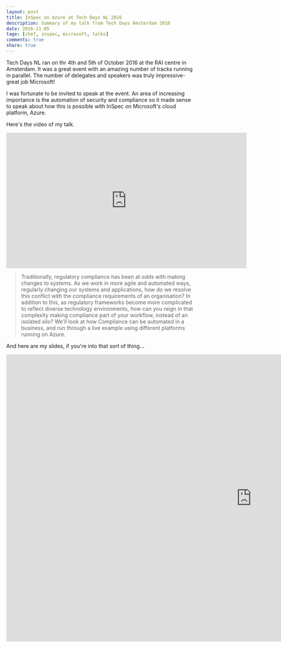 ```yaml
---
layout: post
title: InSpec on Azure at Tech Days NL 2016
description: Summary of my talk from Tech Days Amsterdam 2016
date: 2016-11-05
tage: [chef, inspec, microsoft, talks]
comments: true
share: true
---
```


Tech Days NL ran on thr 4th and 5th of October 2016 at the RAI centre in Amsterdam. It was a great event with an amazing number of tracks running in parallel. The number of delegates and speakers was truly impressive- great job Microsoft!

I was fortunate to be invited to speak at the event. An area of increasing importance is the automation of security and compliance so it made sense to speak about how this is possible with InSpec on Microsoft's cloud platform, Azure.

Here's the video of my talk.

<iframe width="640" height="360" src="https://www.youtube.com/embed/rdvQqvxO1eo" frameborder="0" allowfullscreen></iframe>


> Traditionally, regulatory compliance has been at odds with making changes to systems. As we work in more agile and automated ways, regularly changing our systems and applications, how do we resolve this conflict with the compliance requirements of an organisation? In addition to this, as regulatory frameworks become more complicated to reflect diverse technology environments, how can you reign in that complexity making compliance part of your workflow, instead of an isolated silo? We'll look at how Compliance can be automated in a business, and run through a live example using different platforms running on Azure.

And here are my slides, if you're into that sort of thing...

<iframe src="https://docs.google.com/presentation/d/1p5is12i8kmFHYiBMckVI8eAjiqJRIylKxn-2neurFI4/embed?start=false&loop=false&delayms=3000" frameborder="0" width="1306" height="763" allowfullscreen="true" mozallowfullscreen="true" webkitallowfullscreen="true"></iframe>

